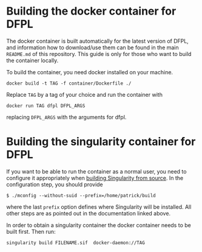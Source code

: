 # Building the docker container for DFPL

The docker container is built automatically for the latest version of DFPL, and
information how to download/use them can be found in the main `README.md` of this repository.
This guide is only for those who want to build the container locally.

To build the container, you need docker installed on your machine.

```shell
docker build -t TAG -f container/Dockerfile ./ 
```
Replace `TAG` by a tag of your choice and run the container with 

```shell
docker run TAG dfpl DFPL_ARGS
```

replacing `DFPL_ARGS` with the arguments for dfpl.

# Building the singularity container for DFPL

If you want to be able to run the container as a normal user, you need to configure it appropriately when 
[building Singularity from source](https://sylabs.io/guides/3.4/user-guide/installation.html).
In the configuration step, you should provide

```shell script
$ ./mconfig --without-suid --prefix=/home/patrick/build
```

where the last `prefix` option defines where Singularity will be installed.
All other steps are as pointed out in the documentation linked above.

In order to obtain a singularity container the docker container needs to be built first.
Then run:

```
singularity build FILENAME.sif  docker-daemon://TAG
```